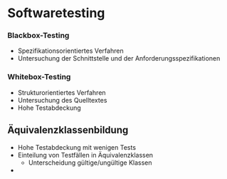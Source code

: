 # Softwaretesting

### Blackbox-Testing
- Spezifikationsorientiertes Verfahren
- Untersuchung der Schnittstelle und der Anforderungsspezifikationen

### Whitebox-Testing
- Strukturorientiertes Verfahren
- Untersuchung des Quelltextes
- Hohe Testabdeckung

## Äquivalenzklassenbildung
- Hohe Testabdeckung mit wenigen Tests
- Einteilung von Testfällen in Äquivalenzklassen
  - Unterscheidung gültige/ungültige Klassen
- 

